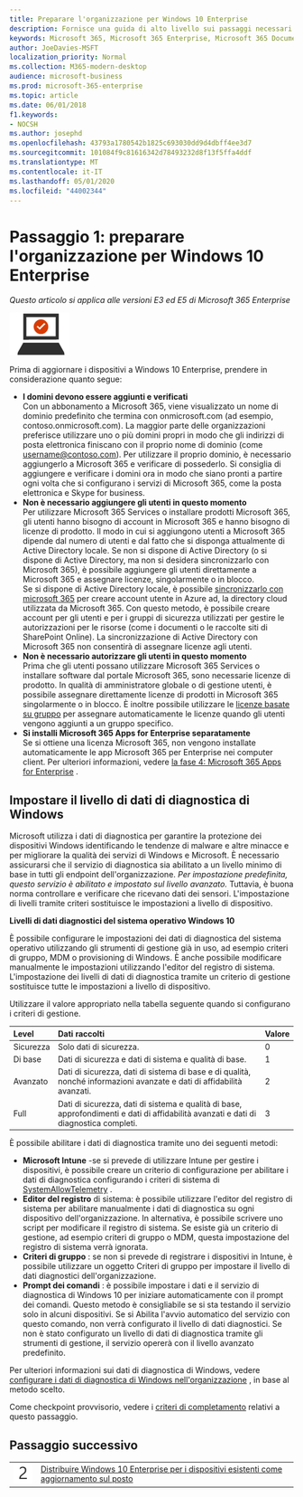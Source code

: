 ```yaml
---
title: Preparare l'organizzazione per Windows 10 Enterprise
description: Fornisce una guida di alto livello sui passaggi necessari per distribuire Windows 10 Enterprise sui PC come parte di Microsoft 365 Enterprise.
keywords: Microsoft 365, Microsoft 365 Enterprise, Microsoft 365 Documentation, Windows 10 Enterprise, distribuzione
author: JoeDavies-MSFT
localization_priority: Normal
ms.collection: M365-modern-desktop
audience: microsoft-business
ms.prod: microsoft-365-enterprise
ms.topic: article
ms.date: 06/01/2018
f1.keywords:
- NOCSH
ms.author: josephd
ms.openlocfilehash: 43793a1780542b1825c693030dd9d4dbff4ee3d7
ms.sourcegitcommit: 101084f9c81616342d78493232d8f13f5ffa4ddf
ms.translationtype: MT
ms.contentlocale: it-IT
ms.lasthandoff: 05/01/2020
ms.locfileid: "44002344"
---
```

# <a name="step-1-prepare-your-organization-for-windows-10-enterprise"></a>Passaggio 1: preparare l'organizzazione per Windows 10 Enterprise

*Questo articolo si applica alle versioni E3 ed E5 di Microsoft 365 Enterprise*

![Fase 3: Windows 10 Enterprise](../media/deploy-foundation-infrastructure/win10enterprise_icon-small.png)

Prima di aggiornare i dispositivi a Windows 10 Enterprise, prendere in considerazione quanto segue:

- **I domini devono essere aggiunti e verificati** <br>
  Con un abbonamento a Microsoft 365, viene visualizzato un nome di dominio predefinito che termina con onmicrosoft.com (ad esempio, contoso.onmicrosoft.com). La maggior parte delle organizzazioni preferisce utilizzare uno o più domini propri in modo che gli indirizzi di posta elettronica finiscano con il proprio nome di dominio (come username@contoso.com). Per utilizzare il proprio dominio, è necessario aggiungerlo a Microsoft 365 e verificare di possederlo. Si consiglia di aggiungere e verificare i domini ora in modo che siano pronti a partire ogni volta che si configurano i servizi di Microsoft 365, come la posta elettronica e Skype for business.
- **Non è necessario aggiungere gli utenti in questo momento** <br>
  Per utilizzare Microsoft 365 Services o installare prodotti Microsoft 365, gli utenti hanno bisogno di account in Microsoft 365 e hanno bisogno di licenze di prodotto. Il modo in cui si aggiungono utenti a Microsoft 365 dipende dal numero di utenti e dal fatto che si disponga attualmente di Active Directory locale. Se non si dispone di Active Directory (o si dispone di Active Directory, ma non si desidera sincronizzarlo con Microsoft 365), è possibile aggiungere gli utenti direttamente a Microsoft 365 e assegnare licenze, singolarmente o in blocco. <br>
  Se si dispone di Active Directory locale, è possibile [sincronizzarlo con microsoft 365](identity-add-user-accounts.md#identity-sync) per creare account utente in Azure ad, la directory cloud utilizzata da Microsoft 365. Con questo metodo, è possibile creare account per gli utenti e per i gruppi di sicurezza utilizzati per gestire le autorizzazioni per le risorse (come i documenti o le raccolte siti di SharePoint Online). La sincronizzazione di Active Directory con Microsoft 365 non consentirà di assegnare licenze agli utenti.
- **Non è necessario autorizzare gli utenti in questo momento** <br>
  Prima che gli utenti possano utilizzare Microsoft 365 Services o installare software dal portale Microsoft 365, sono necessarie licenze di prodotto. In qualità di amministratore globale o di gestione utenti, è possibile assegnare direttamente licenze di prodotti in Microsoft 365 singolarmente o in blocco. È inoltre possibile utilizzare le [licenze basate su gruppo](identity-use-group-management.md#identity-group-license) per assegnare automaticamente le licenze quando gli utenti vengono aggiunti a un gruppo specifico. 
- **Si installi Microsoft 365 Apps for Enterprise separatamente** <br>
  Se si ottiene una licenza Microsoft 365, non vengono installate automaticamente le app Microsoft 365 per Enterprise nei computer client. Per ulteriori informazioni, vedere [la fase 4: Microsoft 365 Apps for Enterprise](office365proplus-infrastructure.md) . 

## <a name="set-windows-diagnostics-data-level"></a>Impostare il livello di dati di diagnostica di Windows

Microsoft utilizza i dati di diagnostica per garantire la protezione dei dispositivi Windows identificando le tendenze di malware e altre minacce e per migliorare la qualità dei servizi di Windows e Microsoft. È necessario assicurarsi che il servizio di diagnostica sia abilitato a un livello minimo di base in tutti gli endpoint dell'organizzazione. *Per impostazione predefinita, questo servizio è abilitato e impostato sul livello avanzato.* Tuttavia, è buona norma controllare e verificare che ricevano dati dei sensori. L'impostazione di livelli tramite criteri sostituisce le impostazioni a livello di dispositivo. 

**Livelli di dati diagnostici del sistema operativo Windows 10**

È possibile configurare le impostazioni dei dati di diagnostica del sistema operativo utilizzando gli strumenti di gestione già in uso, ad esempio criteri di gruppo, MDM o provisioning di Windows. È anche possibile modificare manualmente le impostazioni utilizzando l'editor del registro di sistema. L'impostazione dei livelli di dati di diagnostica tramite un criterio di gestione sostituisce tutte le impostazioni a livello di dispositivo.

Utilizzare il valore appropriato nella tabella seguente quando si configurano i criteri di gestione.

| Level | Dati raccolti | Valore |
|:--- |:--- |:--- |
| Sicurezza | Solo dati di sicurezza. | 0 |
| Di base | Dati di sicurezza e dati di sistema e qualità di base. | 1 |
| Avanzato | Dati di sicurezza, dati di sistema di base e di qualità, nonché informazioni avanzate e dati di affidabilità avanzati. | 2 |
| Full | Dati di sicurezza, dati di sistema e qualità di base, approfondimenti e dati di affidabilità avanzati e dati di diagnostica completi. | 3 |

È possibile abilitare i dati di diagnostica tramite uno dei seguenti metodi:

* **Microsoft Intune** -se si prevede di utilizzare Intune per gestire i dispositivi, è possibile creare un criterio di configurazione per abilitare i dati di diagnostica configurando i criteri di sistema di <a href="https://docs.microsoft.com/windows/client-management/mdm/policy-csp-system#system-allowtelemetry" target="blank">SystemAllowTelemetry</a> .
* **Editor del registro** di sistema: è possibile utilizzare l'editor del registro di sistema per abilitare manualmente i dati di diagnostica su ogni dispositivo dell'organizzazione. In alternativa, è possibile scrivere uno script per modificare il registro di sistema. Se esiste già un criterio di gestione, ad esempio criteri di gruppo o MDM, questa impostazione del registro di sistema verrà ignorata.
* **Criteri di gruppo** : se non si prevede di registrare i dispositivi in Intune, è possibile utilizzare un oggetto Criteri di gruppo per impostare il livello di dati diagnostici dell'organizzazione.
* **Prompt dei comandi** : è possibile impostare i dati e il servizio di diagnostica di Windows 10 per iniziare automaticamente con il prompt dei comandi. Questo metodo è consigliabile se si sta testando il servizio solo in alcuni dispositivi. Se si Abilita l'avvio automatico del servizio con questo comando, non verrà configurato il livello di dati diagnostici. Se non è stato configurato un livello di dati di diagnostica tramite gli strumenti di gestione, il servizio opererà con il livello avanzato predefinito.

Per ulteriori informazioni sui dati di diagnostica di Windows, vedere [configurare i dati di diagnostica di Windows nell'organizzazione](https://docs.microsoft.com/windows/configuration/configure-windows-diagnostic-data-in-your-organization) , in base al metodo scelto.

Come checkpoint provvisorio, vedere i [criteri di completamento](windows10-exit-criteria.md#crit-windows10-step1) relativi a questo passaggio.

## <a name="next-step"></a>Passaggio successivo

|||
|:-------|:-----|
|![Passaggio 2](../media/stepnumbers/Step2.png)| [Distribuire Windows 10 Enterprise per i dispositivi esistenti come aggiornamento sul posto](windows10-deploy-inplaceupgrade.md) |






